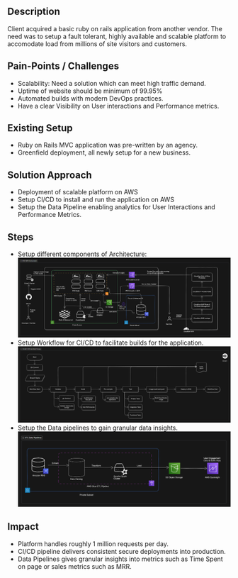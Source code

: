 ## Description

Client acquired a basic ruby on rails application from another vendor. The need was to setup a fault tolerant, highly available and scalable platform to accomodate load from millions of site visitors and customers.


## Pain-Points / Challenges

- Scalability: Need a solution which can meet high traffic demand.
- Uptime of website should be minimum of 99.95%
- Automated builds with modern DevOps practices.
- Have a clear Visibility on User interactions and Performance metrics.


## Existing Setup

- Ruby on Rails MVC application was pre-written by an agency.
- Greenfield deployment, all newly setup for a new business.


## Solution Approach

- Deployment of scalable platform on AWS
- Setup CI/CD to install and run the application on AWS
- Setup the Data Pipeline enabling analytics for User Interactions and Performance Metrics.

## Steps

- Setup different components of Architecture:
    ![My Image](https://github.com/peachypeachyy/portfolio-contents/blob/main/e-commerce_platform/supporting_assets/wo-2.png)
- Setup Workflow for CI/CD to facilitate builds for the application.
    ![My Image](https://github.com/peachypeachyy/portfolio-contents/blob/main/e-commerce_platform/supporting_assets/wo-1.png)
- Setup the Data pipelines to gain granular data insights.
    ![My Image](https://github.com/peachypeachyy/portfolio-contents/blob/main/e-commerce_platform/supporting_assets/wo-3.png)


## Impact

- Platform handles roughly 1 million requests per day.
- CI/CD pipeline delivers consistent secure deployments into production.
- Data Pipelines gives granular insights into metrics such as Time Spent on page or sales metrics such as MRR.


